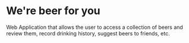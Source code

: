 # We're beer for you

Web Application that allows the user to access a collection of beers and review them, record drinking history, suggest beers to friends, etc. 
